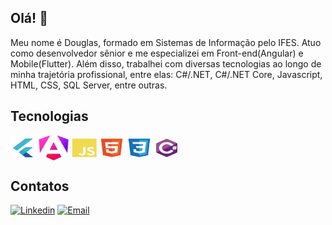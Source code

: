 <h2> Olá! 👋 </h2>
Meu nome é Douglas, formado em Sistemas de Informação pelo IFES. Atuo como desenvolvedor sênior e me especializei em Front-end(Angular) e Mobile(Flutter). Além disso, trabalhei com diversas tecnologias ao longo de minha trajetória profissional, entre elas: C#/.NET, C#/.NET Core, Javascript, HTML, CSS, SQL Server, entre outras.

<div style="display: inline_block">
	<h2>Tecnologias</h2>
  <img align="center" alt="Flutter" height="30" width="40" src="https://raw.githubusercontent.com/devicons/devicon/master/icons/flutter/flutter-original.svg">  
  <img align="center" alt="Angular" height="40" width="50" src="https://raw.githubusercontent.com/devicons/devicon/master/icons/angular/angular-original.svg"> 
  <img align="center" alt="Javascript" height="30" width="40" src="https://raw.githubusercontent.com/devicons/devicon/master/icons/javascript/javascript-plain.svg">
	<img align="center" alt="HTML" height="30" width="40" src="https://raw.githubusercontent.com/devicons/devicon/master/icons/html5/html5-original.svg">
	<img align="center" alt="CSS" height="30" width="40" src="https://raw.githubusercontent.com/devicons/devicon/master/icons/css3/css3-original.svg">
	<img align="center" alt="Csharp" height="30" width="40" src="https://raw.githubusercontent.com/devicons/devicon/master/icons/csharp/csharp-original.svg">
</div>
<div>
	<h2>Contatos</h2>
	<p>
		<a href="www.linkedin.com/in/douglas-campos-sutil" target="_blank"><img src="https://img.shields.io/badge/-Linkedin-blue?style=flat-square&logo=Linkedin&logoColor=white" alt="Linkedin"></a>
		<a href="douglassutil@gmail.com" target="_blank"><img src="https://img.shields.io/badge/-E mail-c14438?style=flat-square&logo=Gmail&logoColor=white" alt="Email"></a>
	</p>
</div>
